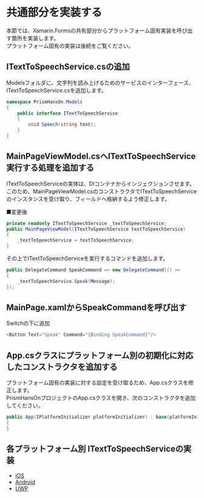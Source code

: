 # 共通部分を実装する   

本節では、Xamarin.Formsの共有部分からプラットフォーム固有実装を呼び出す箇所を実装します。  
プラットフォーム固有の実装は後続をご覧ください。  

## ITextToSpeechService.csの追加  

Modelsフォルダに、文字列を読み上げるためのサービスのインターフェース、ITextToSpeechService.csを追加します。  

```cs
namespace PrismHansOn.Models
{
    public interface ITextToSpeechService
    {
        void Speech(string text);
    }
}
```

## MainPageViewModel.csへITextToSpeechService実行する処理を追加する  

ITextToSpeechServiceの実体は、DIコンテナからインジェクションさせます。  
このため、MainPageViewModel.csのコンストラクタでITextToSpeechServiceのインスタンスを受け取り、フィールドへ格納するよう修正します。  

■変更後
```cs
private readonly ITextToSpeechService _textToSpeechService;
public MainPageViewModel(ITextToSpeechService textToSpeechService)
{
    _textToSpeechService = textToSpeechService;
}
```

その上でITextToSpeechServiceを実行するコマンドを追加します。  

```cs
public DelegateCommand SpeakCommand => new DelegateCommand(() =>
{
    _textToSpeechService.Speak(Message);
});
```

## MainPage.xamlからSpeakCommandを呼び出す  

Switchの下に追加
```cs
<Button Text="Speak" Command="{Binding SpeakCommand}"/>
```

## App.csクラスにプラットフォーム別の初期化に対応したコンストラクタを追加する

プラットフォーム固有の実装に対する設定を受け取るため、App.csクラスを修正します。  
PrismHansOnプロジェクトのApp.csクラスを開き、次のコンストラクタを追加してください。  

```cs
public App(IPlatformInitializer platformInitializer) : base(platformInitializer)
{
}
```

## 各プラットフォーム別 ITextToSpeechServiceの実装  

* [iOS](06-02-01-ITextToSpeechServiceの実装-iOS.md)  
* [Android](06-02-02-ITextToSpeechServiceの実装-Android.md)  
* [UWP](06-02-03-ITextToSpeechServiceの実装-UWP.md)  
